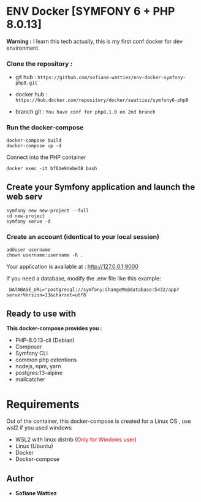 # ENV Docker [SYMFONY 6 + PHP 8.0.13]

**Warning :** I learn this tech actually, this is my first conf docker for dev environment.

###  Clone the repository :

* git hub : ```https://github.com/sofiane-wattiez/env-docker-symfony-php8.git```

* docker hub : ```https://hub.docker.com/repository/docker/swattiez/symfony6-php8```

* branch git : ```You have conf for php8.1.0 on 2nd branch```

### Run the docker-compose

  ```
  docker-compose build
  docker-compose up -d
  ```
  
  Connect into the PHP container
  
  ```docker exec -it bf6be9debe38 bash```
  
  ## Create your Symfony application and launch the web serv
  ```
  symfony new new-project --full
  cd new-project
  symfony serve -d
  ```
  
### Create an account (identical to your local session)
  ```
  adduser username
  chown username:username -R .
  ```
  
Your application is available at :  http://127.0.0.1:9000

If you need a database, modify the .env file like this example:

 ``` DATABASE_URL="postgresql://symfony:ChangeMe@database:5432/app?serverVersion=13&charset=utf8```
  
## Ready to use with

**This docker-compose provides you :**

* PHP-8.0.13-cli (Debian)
* Composer
* Symfony CLI
* common php extentions
* nodejs, npm, yarn
* postgres:13-alpine
* mailcatcher

# Requirements

Out of the container, this docker-compose is created for a Linux OS , use wsl2 if you used windows

* WSL2 with linux distrib (<font color="red">Only for Windows user</font>)
* Linux (Ubuntu)
* Docker
* Docker-compose

## Author

* **Sofiane Wattiez**
